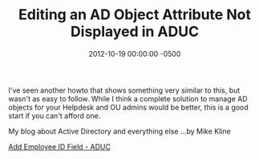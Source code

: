 ﻿---
title:  Editing an AD Object Attribute Not Displayed in ADUC
date:   2012-10-19 00:00:00 -0500
categories: IT
---

I've seen another howto that shows something very similar to this, but wasn't as easy to follow. While I think a complete solution to manage AD objects for your Helpdesk and OU admins would be better, this is a good start if you can't afford one.

My blog about Active Directory and everything else
...by Mike Kline

<a href="http://adisfun.blogspot.com/2009/05/add-employee-id-field-aduc.html">Add Employee ID Field - ADUC</a>
